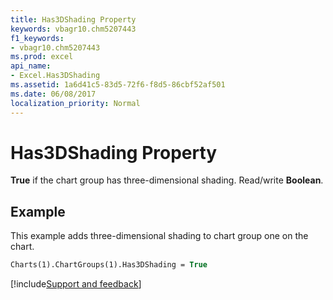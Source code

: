 ```yaml
---
title: Has3DShading Property
keywords: vbagr10.chm5207443
f1_keywords:
- vbagr10.chm5207443
ms.prod: excel
api_name:
- Excel.Has3DShading
ms.assetid: 1a6d41c5-83d5-72f6-f8d5-86cbf52af501
ms.date: 06/08/2017
localization_priority: Normal
---
```



# Has3DShading Property

 **True** if the chart group has three-dimensional shading. Read/write **Boolean**.


## Example

This example adds three-dimensional shading to chart group one on the chart.


```vb
Charts(1).ChartGroups(1).Has3DShading = True
```

[!include[Support and feedback](~/includes/feedback-boilerplate.md)]